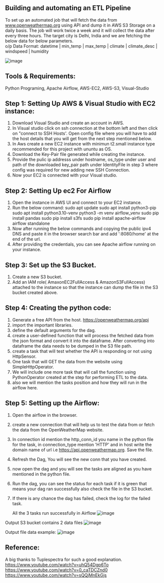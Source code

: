 ## Building and automating an ETL Pipeline
To set up an automated job that will fetch the data from www.openweathermap.org using API and dump it in AWS S3 Storage on a daily basis. The job will work twice a week and it will collect the data after every three hours. The target city is Delhi, India and we are fetching the below data for below parameters. \
o/p Data Format: 
datetime | min_temp | max_temp | climate | climate_desc | windspeed | humidity

![image](https://github.com/CodeRepoVikas/Open_weather_data_pipelining/assets/97329766/c7e83788-638c-4f70-8c2e-cda136098d46)


## Tools & Requirements:
Python Programing, Apache Airflow, AWS-EC2, AWS-S3, Visual-Studio

## Step 1: Setting Up AWS & Visual Studio with EC2 instance: 
1) Download Visual Studio and create an account in AWS.
2) In Visual studio click on ssh connection at the bottom left and then click on "connect to SSH Hosts'. Open config file where you will have to add the host details that you will get from the next step mentioned below.
3) In Aws create a new EC2 instance with minimun t2.small instance type recommended for this project with ununtu as OS.
4) Download the Key-Pair file generated while creating the instance.
5) Provide the pulic ip addresss under hostname, os_type under user and path of the downloaded key_pair path under IdentityFile in step 3 where config was required for new adding new SSH Connection.
6) Now your EC2 is connected with your Visual studio.

## Step 2: Setting Up ec2 For Airflow
1) Open the instance in AWS UI and connect to your EC2 instance.
2) Run the below command:
   sudo apt update
  sudo apt install python3-pip
  sudo apt install python3.10-venv
  python3 -m venv airflow_venv
  sudo pip install pandas
  sudo pip install s3fs
  sudo pip install apache-airflow
  airflow standalone
3) Now after running the below commands and copying the public ipv4 DNS and paste it in the browser search bar and add ':8080/home' at the end of the url.
4)  After providing the credentials, you can see Apache airflow running on your instance.

## Step 3: Set up the S3 Bucket.
 1) Create a new S3 bucket.
 2) Add an IAM role( AmaxonEC2FullAccess & AmazonS3FullAccess) attached to the instance so that the instance can dump the file in the S3 bucket created above.
## Step 4: Creating the python code:
1) Generate a free API from the host.  https://openweathermap.org/api
2) import the important libraries.
3) define the default arguments for the dag.  
4) create a user-defined function that will process the fetched data from the json format and convert it into the dataframe. After converting into dataframe the data needs to be dumped in the S3 file path.
5) create a task that will test whether the API  is responding or not using HttpSensor.
6) One task that will GET the data from the website using SimpleHttpOperator.
7) We will include one more task that will call the function using PythonOperator created at the step for performing ETL to the data.
8) also we will mention the tasks position and how they will run in the airflow here.

## Step 5: Setting up the Airflow:
1) Open the airflow in the browser.
2) create a new connection that will help us to test the data from or fetch the data from the OpenWeatherMap website.
3) In connection id mention the http_conn_id you name in the python file for the task, in connection_type mention 'HTTP' and in host write the domain name of url i.e https://api.openweathermap.org. Save the file.
4) Refresh the Dag, You will see the new conn that you have created.
5) now open the dag and you will see the tasks are aligned as you have mentioned in the python file.
6) Run the dag, you can see the status for each task if it is green that means your dag ran successfully also check the file in the S3 bucket.
7) If there is any chance the dag has failed, check the log for the failed task.

   All the 3 tasks run successfully in Airflow
![image](https://github.com/CodeRepoVikas/Open_weather_data_pipelining/assets/97329766/2702b546-6b3c-469c-bd6a-0f5139be6459)

Output S3 bucket contains 2 data files
![image](https://github.com/CodeRepoVikas/Open_weather_data_pipelining/assets/97329766/f05ad26f-845c-41f4-a759-601eff9340f7)

Output file data example:
![image](https://github.com/CodeRepoVikas/Open_weather_data_pipelining/assets/97329766/4795f1fa-a854-44e0-9838-d89774019c72)


## Reference:
A big thanks to Tuplespectra for such a good explanation.
https://www.youtube.com/watch?v=uhQ54Dgp6To
https://www.youtube.com/watch?v=0_caTDCZnd0
https://www.youtube.com/watch?v=sQQjMnEkGjs

